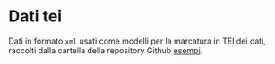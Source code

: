 # Dati tei
Dati in formato `xml` usati come modelli per la marcatura in TEI dei dati, raccolti dalla cartella della repository Github [esempi](https://github.com/dhdmch/2024-2025/tree/main/esempi).
